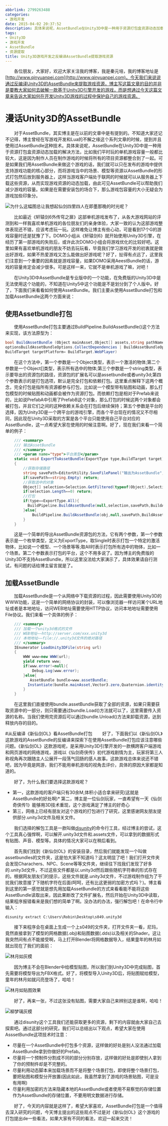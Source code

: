 ```yaml
---
abbrlink: 2799263488
categories:
- 游戏开发
date: 2015-04-02 20:37:52
description: 具体来说呢，AssetBundle在Unity3D中是一种用于资源打包盒资源动态加载的解决方法，比如我们平时玩的单机游戏容量一般都比较大，这是因为制作人员在制作游戏的时候将所有的项目资源都整合到了一起;第五个参数是平台的选择，因为Unity3D是一个跨平台的游戏引擎，而各个平台现在的情况又不尽相同，因此现在Unity3D采取的方案是各个平台只能使用自己平台对应的AssetBundle，这一点希望大家在使用的时候注意啊;这是一个简单的导出AssetBundle资源包的方法，它有两个参数，第一个参数表示是一个枚举类型，定义为ExportType，取Single时表示打包一个特定的激活物体，比如说一个模型、一个场景等等
tags:
- Unity3D
- 游戏开发
- AssetBundle
- 资源提取
title: Unity3D游戏开发之反编译AssetBundle提取游戏资源
---
```


&emsp;&emsp;各位朋友，大家好，欢迎大家关注我的博客，我是秦元培，我的博客地址是[http://www.qinyuanpei.com](http://www.qinyuanpei.com)。今天我们来说说通过反编译Unity3D的AssetBundle来提取游戏资源，博主写这篇文章的目的并非是要教大家如何去破解一款基于Unity3D引擎开发的游戏，而是想通过今天这篇文章来告诉大家如何在开发Unity3D游戏的过程中保护自己的游戏资源。

<!--more-->

# 漫话Unity3D的AssetBundle
&emsp;&emsp;对于AssetBundle，其实博主是在以前的文章中是有提到的。不知道大家还记不记得，博主曾经在写游戏开发和Lua的不解之缘这个系列文章的时候，提到并且使用过AssetBundle这种技术。具体来说呢，AssetBundle在Unity3D中是一种用于资源打包盒资源动态加载的解决方法，比如我们平时玩的单机游戏容量一般都比较大，这是因为制作人员在制作游戏的时候将所有的项目资源都整合到了一起。可是如果我们用AssetBundle来做这个游戏的话，我们就可以只在发布的游戏中提供支持游戏功能的核心部分，而将游戏当中的场景、模型等资源以AssetBundle的形式打包然后放到服务器上，这样当游戏客户端处于联网的时候就可以从服务器上下载这些资源，从而实现游戏资源的动态加载，由此可见AssetBundle可以帮助我们减少游戏的容量。如果是在需要安装包的场合下，那么游戏包容量的大小无疑会为游戏加些印象分。

![为什么这幅图总让我想起仙剑四里四人在即墨那晚的时光呢？](https://ww1.sinaimg.cn/large/4c36074fly1fz05d2nsnpj20rs0fn457.jpg)

&emsp;&emsp;比如最近《轩辕剑6外传穹之扉》这部单机游戏发布了，从各大游戏网站的评测到和一样我喜欢单机游戏的各位朋友们的亲身体验，大家一致的认为这部游戏整体表现还不错，应该考虑玩一玩。这样难免让博主有些心动，可是看到17个G的游戏容量时还是犹豫了下。DOMO小组从《轩辕剑6》就开始使用Unity3D引擎，在经历了第一部游戏的失败后，或许此次DOMO小组会将游戏优化的比较好吧。这里如果有喜欢单机游戏的朋友不妨去玩玩看，毕竟我们学习游戏开发的初衷就是做出好游戏，如果不热爱游戏又怎么能做出好游戏呢？好了，扯得有点远了，这里我们注意到一个重要的因素就是游戏容量，如果DOMO采用AeestBundle的话，游戏的容量肯定会减少很多。可是这样一来，它就不是单机游戏了嘛，对吧！

&emsp;&emsp;在Unity3D中AssetBundle是专业版中的一个功能，在免费版的Unity3D中是无法使用这个功能的，不知道在Unity5中这个功能是不是划分到了个人版中。好了，下面我们来看看如何使用AssetBundle。我们主要从使用AssetBundle打包和加载AssetBundle这两个方面来说：

## 使用Assetbundle打包
&emsp;&emsp;使用AssetBundle打包主要通过BuildPipeline.BuildAssetBundle()这个方法来实现，该方法原型为：
```C#
bool BuildAssetBundle (Object mainAsset,Object[] assets,string pathName, BuildAssetBundleOptions 
optionsBuildAssetBundleOptions.CollectDependencies | BuildAssetBundleOptions.CompleteAssets,
BuildTarget targetPlatform= BuildTarget.WebPlayer)  
```
&emsp;&emsp;在这个方法中，第一个参数是一个Object类型，表示一个激活的物体;第二个参数是一个Object[]类型，表示所有选中的物体;第三个参数是一个string类型，表示要导出的资源包的路径，资源包的扩展名可以是assetbundle或者unity3d;第四个参数表示的是打包选项，默认是完全打包和依赖打包。这里重点解释下这两个概念，完全打包是指所有资源都参与打包，比如说一个模型带有贴图和动画，那么打包模型的时候贴图和动画都会被作为资源打包。而依赖打包是相对于Prefab来说的，比如说PrefabA中引用了PrefabB这个对象，那么打包的时候这两个对象都会被打包，并且它们之间的这种依赖关系会在打包后继续保持；第五个参数是平台的选择，因为Unity3D是一个跨平台的游戏引擎，而各个平台现在的情况又不尽相同，因此现在Unity3D采取的方案是各个平台只能使用自己平台对应的AssetBundle，这一点希望大家在使用的时候注意啊。好了，现在我们来看一个简单的例子：
```C#
    /// <summary>
    /// 输出AssetBundle
    /// </summary>
    /// <param name="type">平台类型</param>
    static void ExportToAssetBundle(ExportType type,BuildTarget target)
    {
        //获取存储路径
        string savePath=EditorUtility.SaveFilePanel("输出为AssetBundle","","New Resource","unity3d");
        if(savePath==string.Empty) return;
        //获取选中的对象
        Object[] selection=Selection.GetFiltered(typeof(Object),SelectionMode.DeepAssets);
        if(selection.Length==0) return;
        //打包
        if(type==ExportType.All){
          BuildPipeline.BuildAssetBundle(null,selection,savePath,BuildAssetBundleOptions.CollectDependencies,target);
        }else{
            BuildPipeline.BuildAssetBundle(obj,null,savePath,BuildAssetBundleOptions.CollectDependencies,target);
        }
    }
```
&emsp;&emsp;这是一个简单的导出AssetBundle资源包的方法，它有两个参数，第一个参数表示是一个枚举类型，定义为ExportType，取Single时表示打包一个特定的激活物体，比如说一个模型、一个场景等等;取All时表示打包所有选中的物体，比如一个场景。第二个参数表示打包的平台，这个不用多说了。因为博主的免费版的Unity3D不支持AssetBundle，所以这里没法给大家演示了，具体效果请自行测试，有问题的话给博主留言就是了。

## 加载AssetBundle
&emsp;&emsp;加载AssetBundle是一个从网络中下载资源的过程，因此需要使用Unity3D的WWW功能，这是一个简单的网络协议的封装，可以像浏览器一样访问某个URL地址或者是本地地址，访问WEB地址需要使用HTTP协议，访问本地地址需要使用File协议。我们来看一个具体的例子：
```C#
    /// <summary>
    /// 加载一个unity3d格式的文件
    /// WEB地址——http://server.com/xxx.unity3d
    /// 本地地址——file://.unity3d文件的绝对路径
    /// </summary>
    IEnumerator LoadUnity3DFile(string url)
    {
        WWW www=new WWW(url);
        yield return www;
        if(www.error!=null){
            Debug.Log(www.error);
        }else{
           AssetBundle bundle=www.assetBundle;
          Instantiate(bundle.mainAsset,Vector3.zero,Quaternion.identity);
        }
    }
```
&emsp;&emsp;在这里我们直接使用bundle.assetBundle获取了全部的资源，如果只需要获取资源中的一部分，则只需要通过bundle.Load()方法就可以了，这里需要传入资源的名称。当我们使用完资源后可以通过bundle.Unload()方法来卸载资源，达到释放内存的目的。

#从反编译《新仙剑OL》看AssetBundle打包
&emsp;&emsp;好了，下面我们以《新仙剑OL》这款游戏的AssetBundle的反编译来探索下在使用AssetBundle打包应该注意哪些问题。《新仙剑OL》这款游戏呢，是采用Unity3D引擎开发的一款横跨客户端游戏和网页游戏的网络游戏，游戏以《仙剑奇侠传》初代游戏剧情为主，玩家将第三人称视角再次跟随主人公展开一段荡气回肠的感人故事。这款游戏总体来说还不错吧，因为毕竟是网游，我们不能用单机游戏的视角去评价，具体的原因大家都是知道的。

&emsp;&emsp;好了，为什么我们要选择这款游戏呢？
* 第一，这款游戏的客户端只有30余M,体积小适合拿来研究(这就是AssetBundle的好处啊)* 第二，博主是一位仙剑玩家，一直希望有一天《仙剑奇侠传1》能够用3D技术重现，这个游戏满足了博主的好奇心
* 第三，网络上已经有朋友对这个游戏的打包进行了研究，这里感谢网友朋友提供部分.unity3d文件及相关文件。

&emsp;&emsp;我们选择的解包工具是一款叫做[disunity](https://github.com/ata4/disunity)的命令行工具，经过博主的尝试，这个工具真心强悍啊，可以解开.unity3d文件和.assets文件，可以拿到的数据形式有贴图、声音、模型等。具体的情况大家可以在稍后看到。

&emsp;&emsp;首先我们找到《新仙剑OL》的安装目录，然后我们就能发现一个叫做assetbundles的文件夹，这是怕大家不知道吗？这太明显了吧！我们打开文件夹会发现Charachers、NPC、Scene等等文件夹，继续往下找我们发现了好多的.unity3d文件，不过这些文件都是以.unity3d然后跟些随机字符串的形式存在的。根据网友朋友们的提示，这些文件就是.unity3d文件，不过游戏制作组为了干扰我们故意接了下随机字符在后面(呵呵，还有比这更弱的加密方式吗？)。博主看到这里的第一感觉就是想先用加载AssetBundle的方式来看看能不能将这些AssetBundle读取出来，因此果断改了文件扩展名，然后开始在Unity3D中读取，结果程序报错看来是我们想的简单了啊。没办法的办法，强行解包吧！在命令行中输入：
```Sheel
disunity extract C:\Users\Robin\Desktop\s049.unity3d
```
&emsp;&emsp;接下来程序会在桌面上生成一个上s049的文件夹，打开文件夹一看，尼玛，竟然直接拿到了模型的网格数据(.obj)和贴图数据(.dds)以及相关的Shader。这让我突然间有点不能接受啊，马上打开Blender将网格数据导入，结果童年的林月如就出现在了我们的面前：

![林月如灰模](https://ww1.sinaimg.cn/large/4c36074fly1fz01ykrzepj20l70dpwfe.jpg)

&emsp;&emsp;因为博主不会在Blender中给模型贴图，所以我们到Unity3D中完成贴图，首先需要将模型导出为FBX格式。好了，将模型导入Unity3D后，将贴图赋给模型，童年的林月如就闪亮登场了，哈哈！

![林月如贴图效果](https://ww1.sinaimg.cn/large/4c36074fly1fyzcuaxphej20k10h70vr.jpg)

&emsp;&emsp;好了，再来一张，不过这张没有贴图，需要大家自己来辨别这是谁啊，哈哈！

![柳梦璃灰模](https://ww1.sinaimg.cn/large/4c36074fly1fyzcu53oytj20hj0fdmyd.jpg)

&emsp;&emsp;通过disunity这个工具我们还能获取更多的资源，剩下的内容就由大家自己去探索吧。通过这部分的研究，我们可以总结出以下观点，希望大家在使用AsssetBundle这项技术时注意：
* 尽量在一个AssetBundle中打包多个资源，这样做的好处是别人没法通过加载AssetBundle拿到你做好的Prefab。
* 尽量将一个预制件分割成不同的部分分别存放，这样做的好处是即使别人拿到了你的预制件却是不完整的。
* 尽量利用动态脚本来加载场景而不是将整个场景打包，即使将整个场景打包，要把贴图和模型分开放置(因此如此，我虽然拿到了游戏的场景贴图，可是没有用啊)
* 尽量利用加密的方法来隐藏本地的AssetBundle或者使用不易察觉的存储位置作为AssetBundle的存储位置，不要用明文数据进行存储。

&emsp;&emsp;好了，今天的内容就是这样了，希望大家喜欢，AssetBundle打包是一个值得去深入研究的问题，今天博主提出的这些观点不过是对《新仙剑OL》这个游戏的打包提出de一些看法，如果大家有不同的看法，欢迎一起来交流！